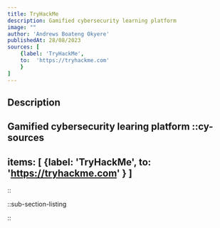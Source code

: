 ```yaml
---
title: TryHackMe
description: Gamified cybersecurity learning platform
image: ""
author: 'Andrews Boateng Okyere'
publishedAt: 28/08/2023
sources: [
    {label: 'TryHackMe',
    to:  'https://tryhackme.com'
    }
]
---
```

## Description

Gamified cybersecurity learing platform
::cy-sources
---

items: [
    {label: 'TryHackMe',
    to:  'https://tryhackme.com'
    }
]
---

::

::sub-section-listing

::
